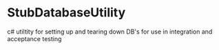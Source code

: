 StubDatabaseUtility
===================

c# utiltity for setting up and tearing down DB's for use in integration and acceptance testing
